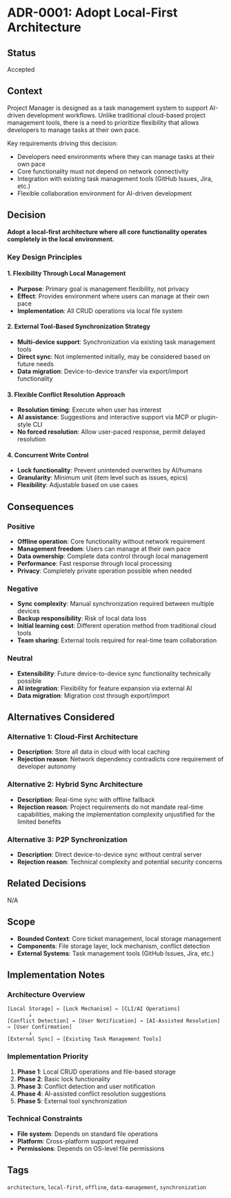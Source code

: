 # ADR-0001: Adopt Local-First Architecture

## Status
Accepted

## Context
Project Manager is designed as a task management system to support AI-driven development workflows. Unlike traditional cloud-based project management tools, there is a need to prioritize flexibility that allows developers to manage tasks at their own pace.

Key requirements driving this decision:
- Developers need environments where they can manage tasks at their own pace
- Core functionality must not depend on network connectivity
- Integration with existing task management tools (GitHub Issues, Jira, etc.)
- Flexible collaboration environment for AI-driven development

## Decision
**Adopt a local-first architecture where all core functionality operates completely in the local environment.**

### Key Design Principles

#### 1. Flexibility Through Local Management
- **Purpose**: Primary goal is management flexibility, not privacy
- **Effect**: Provides environment where users can manage at their own pace
- **Implementation**: All CRUD operations via local file system

#### 2. External Tool-Based Synchronization Strategy
- **Multi-device support**: Synchronization via existing task management tools
- **Direct sync**: Not implemented initially, may be considered based on future needs
- **Data migration**: Device-to-device transfer via export/import functionality

#### 3. Flexible Conflict Resolution Approach
- **Resolution timing**: Execute when user has interest
- **AI assistance**: Suggestions and interactive support via MCP or plugin-style CLI
- **No forced resolution**: Allow user-paced response, permit delayed resolution

#### 4. Concurrent Write Control
- **Lock functionality**: Prevent unintended overwrites by AI/humans
- **Granularity**: Minimum unit (item level such as issues, epics)
- **Flexibility**: Adjustable based on use cases

## Consequences

### Positive
- **Offline operation**: Core functionality without network requirement
- **Management freedom**: Users can manage at their own pace
- **Data ownership**: Complete data control through local management
- **Performance**: Fast response through local processing
- **Privacy**: Completely private operation possible when needed

### Negative
- **Sync complexity**: Manual synchronization required between multiple devices
- **Backup responsibility**: Risk of local data loss
- **Initial learning cost**: Different operation method from traditional cloud tools
- **Team sharing**: External tools required for real-time team collaboration

### Neutral
- **Extensibility**: Future device-to-device sync functionality technically possible
- **AI integration**: Flexibility for feature expansion via external AI
- **Data migration**: Migration cost through export/import

## Alternatives Considered

### Alternative 1: Cloud-First Architecture
- **Description**: Store all data in cloud with local caching
- **Rejection reason**: Network dependency contradicts core requirement of developer autonomy

### Alternative 2: Hybrid Sync Architecture
- **Description**: Real-time sync with offline fallback
- **Rejection reason**: Project requirements do not mandate real-time capabilities, making the implementation complexity unjustified for the limited benefits

### Alternative 3: P2P Synchronization
- **Description**: Direct device-to-device sync without central server
- **Rejection reason**: Technical complexity and potential security concerns

## Related Decisions
N/A

## Scope
- **Bounded Context**: Core ticket management, local storage management
- **Components**: File storage layer, lock mechanism, conflict detection
- **External Systems**: Task management tools (GitHub Issues, Jira, etc.)

## Implementation Notes

### Architecture Overview
```
[Local Storage] ← [Lock Mechanism] ← [CLI/AI Operations]
       ↓
[Conflict Detection] → [User Notification] → [AI-Assisted Resolution] → [User Confirmation]
       ↓
[External Sync] → [Existing Task Management Tools]
```

### Implementation Priority
1. **Phase 1**: Local CRUD operations and file-based storage
2. **Phase 2**: Basic lock functionality
3. **Phase 3**: Conflict detection and user notification
4. **Phase 4**: AI-assisted conflict resolution suggestions
5. **Phase 5**: External tool synchronization

### Technical Constraints
- **File system**: Depends on standard file operations
- **Platform**: Cross-platform support required
- **Permissions**: Depends on OS-level file permissions

## Tags
`architecture`, `local-first`, `offline`, `data-management`, `synchronization`